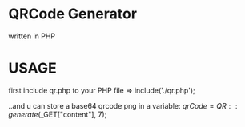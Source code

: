 # QRCode Generator
 written in PHP

# USAGE
 first include qr.php to your PHP file => include('./qr.php');
 
 ..and u can store a base64 qrcode png in a variable:
 $qrCode = QR::generate($_GET["content"], 7);
